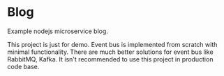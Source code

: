 # Blog

Example nodejs microservice blog.

This project is just for demo. Event bus is implemented from scratch with minimal functionality.
There are much better solutions for event bus like RabbitMQ, Kafka.
It isn't recommended to use this project in production code base.
